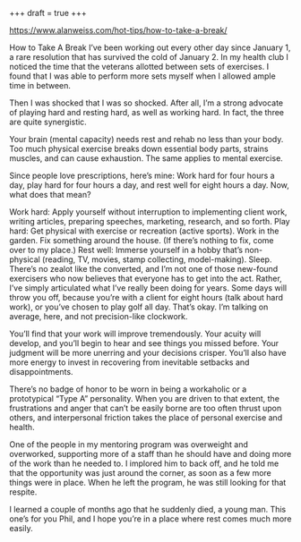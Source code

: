 +++
draft = true
+++

https://www.alanweiss.com/hot-tips/how-to-take-a-break/

How to Take A Break
I’ve been working out every other day since January 1, a rare resolution that has survived the cold of January 2. In my health club I noticed the time that the veterans allotted between sets of exercises. I found that I was able to perform more sets myself when I allowed ample time in between.

Then I was shocked that I was so shocked. After all, I’m a strong advocate of playing hard and resting hard, as well as working hard. In fact, the three are quite synergistic.

Your brain (mental capacity) needs rest and rehab no less than your body. Too much physical exercise breaks down essential body parts, strains muscles, and can cause exhaustion. The same applies to mental exercise.

Since people love prescriptions, here’s mine: Work hard for four hours a day, play hard for four hours a day, and rest well for eight hours a day. Now, what does that mean?

Work hard: Apply yourself without interruption to implementing client work, writing articles, preparing speeches, marketing, research, and so forth.
Play hard: Get physical with exercise or recreation (active sports). Work in the garden. Fix something around the house. (If there’s nothing to fix, come over to my place.)
Rest well: Immerse yourself in a hobby that’s non-physical (reading, TV, movies, stamp collecting, model-making). Sleep.
There’s no zealot like the converted, and I’m not one of those new-found exercisers who now believes that everyone has to get into the act. Rather, I’ve simply articulated what I’ve really been doing for years. Some days will throw you off, because you’re with a client for eight hours (talk about hard work), or you’ve chosen to play golf all day. That’s okay. I’m talking on average, here, and not precision-like clockwork.

You’ll find that your work will improve tremendously. Your acuity will develop, and you’ll begin to hear and see things you missed before. Your judgment will be more unerring and your decisions crisper. You’ll also have more energy to invest in recovering from inevitable setbacks and disappointments.

There’s no badge of honor to be worn in being a workaholic or a prototypical “Type A” personality. When you are driven to that extent, the frustrations and anger that can’t be easily borne are too often thrust upon others, and interpersonal friction takes the place of personal exercise and health.

One of the people in my mentoring program was overweight and overworked, supporting more of a staff than he should have and doing more of the work than he needed to. I implored him to back off, and he told me that the opportunity was just around the corner, as soon as a few more things were in place. When he left the program, he was still looking for that respite.

I learned a couple of months ago that he suddenly died, a young man. This one’s for you Phil, and I hope you’re in a place where rest comes much more easily.
